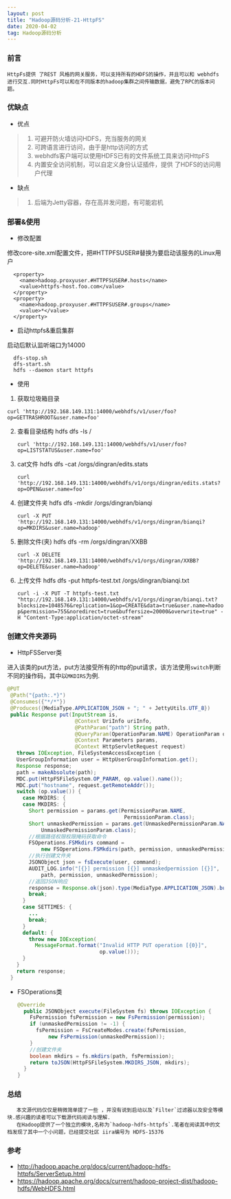 ```yaml
---
layout: post
title: "Hadoop源码分析-21-HttpFS"
date: 2020-04-02
tag: Hadoop源码分析
---
```


### 前言

    HttpFs提供 了REST 风格的网关服务，可以支持所有的HDFS的操作，并且可以和 webhdfs进行交互.同时HttpFs可以和在不同版本的hadoop集群之间传输数据，避免了RPC的版本问题。

### 优缺点

  * 优点

> 1. 可避开防火墙访问HDFS，充当服务的网关
> 2. 可跨语言进行访问，由于是http访问的方式
> 3. webhdfs客户端可以使用HDFS已有的文件系统工具来访问HttpFS
> 4. 内置安全访问机制，可以自定义身份认证插件，提供 了HDFS的访问用户代理

  * 缺点

> 1. 后端为Jetty容器，存在高并发问题，有可能宕机


### 部署&使用


  * 修改配置

  修改core-site.xml配置文件，把#HTTPFSUSER#替换为要启动该服务的Linux用户 

```
  <property>
    <name>hadoop.proxyuser.#HTTPFSUSER#.hosts</name>
    <value>httpfs-host.foo.com</value>
  </property>
  <property>
    <name>hadoop.proxyuser.#HTTPFSUSER#.groups</name>
    <value>*</value>
  </property>

```

  * 启动httpfs&重启集群

  启动后默认监听端口为14000

```
  dfs-stop.sh
  dfs-start.sh
  hdfs --daemon start httpfs
```

  * 使用

1.   获取垃圾箱目录

   `curl 'http://192.168.149.131:14000/webhdfs/v1/user/foo?op=GETTRASHROOT&user.name=foo'`

2. 查看目录结构 hdfs dfs -ls /  

   `curl 'http://192.168.149.131:14000/webhdfs/v1/user/foo?op=LISTSTATUS&user.name=foo'`

3. cat文件 hdfs dfs -cat /orgs/dingran/edits.stats

   `curl 'http://192.168.149.131:14000/webhdfs/v1/orgs/dingran/edits.stats?op=OPEN&user.name=foo'`
   
4. 创建文件夹 hdfs dfs -mkdir /orgs/dingran/bianqi 
   
   `curl -X PUT 'http://192.168.149.131:14000/webhdfs/v1/orgs/dingran/bianqi?op=MKDIRS&user.name=hadoop'`
   
5. 删除文件(夹)  hdfs dfs -rm /orgs/dingran/XXBB

   `curl -X DELETE 'http://192.168.149.131:14000/webhdfs/v1/orgs/dingran/XXBB?op=DELETE&user.name=hadoop'`

6. 上传文件 hdfs dfs -put httpfs-test.txt  /orgs/dingran/bianqi.txt

   `curl -i -X PUT -T httpfs-test.txt "http://192.168.149.131:14000/webhdfs/v1/orgs/dingran/bianqi.txt?blocksize=1048576&replication=1&op=CREATE&data=true&user.name=hadoop&permission=755&noredirect=true&buffersize=20000&overwrite=true" -H "Content-Type:application/octet-stream"`
   
   

### 创建文件夹源码

  * HttpFSServer类

​     进入该类的put方法，put方法接受所有的http的put请求，该方法使用`switch`判断不同的操作码，其中以`MKDIRS`为例.

 ```java
@PUT
  @Path("{path:.*}")
  @Consumes({"*/*"})
  @Produces({MediaType.APPLICATION_JSON + "; " + JettyUtils.UTF_8})
  public Response put(InputStream is,
                       @Context UriInfo uriInfo,
                       @PathParam("path") String path,
                       @QueryParam(OperationParam.NAME) OperationParam op,
                       @Context Parameters params,
                       @Context HttpServletRequest request)
    throws IOException, FileSystemAccessException {
    UserGroupInformation user = HttpUserGroupInformation.get();
    Response response;
    path = makeAbsolute(path);
    MDC.put(HttpFSFileSystem.OP_PARAM, op.value().name());
    MDC.put("hostname", request.getRemoteAddr());
    switch (op.value()) {
      case MKDIRS: {
      case MKDIRS: {
        Short permission = params.get(PermissionParam.NAME,
                                       PermissionParam.class);
        Short unmaskedPermission = params.get(UnmaskedPermissionParam.NAME,
            UnmaskedPermissionParam.class);
        //根据路径权限权限掩码获取命令
        FSOperations.FSMkdirs command =
            new FSOperations.FSMkdirs(path, permission, unmaskedPermission);
        //执行创建文件夹
        JSONObject json = fsExecute(user, command);
        AUDIT_LOG.info("[{}] permission [{}] unmaskedpermission [{}]",
            path, permission, unmaskedPermission);
        //返回JSON响应
        response = Response.ok(json).type(MediaType.APPLICATION_JSON).build();
        break;
      }
      case SETTIMES: {
        ...
        break;
      }
      default: {
        throw new IOException(
          MessageFormat.format("Invalid HTTP PUT operation [{0}]",
                               op.value()));
      }
    }
    return response;
  }
 ```

* FSOperations类

  ```java
  @Override
    public JSONObject execute(FileSystem fs) throws IOException {
      FsPermission fsPermission = new FsPermission(permission);
      if (unmaskedPermission != -1) {
        fsPermission = FsCreateModes.create(fsPermission,
            new FsPermission(unmaskedPermission));
      }
      //创建文件夹
      boolean mkdirs = fs.mkdirs(path, fsPermission);
      return toJSON(HttpFSFileSystem.MKDIRS_JSON, mkdirs);
    }
  }
  ```

### 总结

       本文源代码仅仅是稍微简单提了一些 ，并没有说到启动以及`Filter`过滤器以及安全等模块.感兴趣的读者可以下载源代码阅读与理解.
       在Hadoop提供了一个独立的模块,名称为`hadoop-hdfs-httpfs`.笔者在阅读其中的文档发现了其中一个小问题，已经提交社区 iira编号为 HDFS-15376


### 参考

* http://hadoop.apache.org/docs/current/hadoop-hdfs-httpfs/ServerSetup.html
* https://hadoop.apache.org/docs/current/hadoop-project-dist/hadoop-hdfs/WebHDFS.html